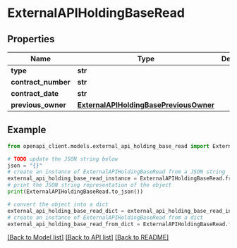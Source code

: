 # ExternalAPIHoldingBaseRead


## Properties

Name | Type | Description | Notes
------------ | ------------- | ------------- | -------------
**type** | **str** |  | [optional] 
**contract_number** | **str** |  | [optional] 
**contract_date** | **str** |  | [optional] 
**previous_owner** | [**ExternalAPIHoldingBasePreviousOwner**](ExternalAPIHoldingBasePreviousOwner.md) |  | [optional] 

## Example

```python
from openapi_client.models.external_api_holding_base_read import ExternalAPIHoldingBaseRead

# TODO update the JSON string below
json = "{}"
# create an instance of ExternalAPIHoldingBaseRead from a JSON string
external_api_holding_base_read_instance = ExternalAPIHoldingBaseRead.from_json(json)
# print the JSON string representation of the object
print(ExternalAPIHoldingBaseRead.to_json())

# convert the object into a dict
external_api_holding_base_read_dict = external_api_holding_base_read_instance.to_dict()
# create an instance of ExternalAPIHoldingBaseRead from a dict
external_api_holding_base_read_from_dict = ExternalAPIHoldingBaseRead.from_dict(external_api_holding_base_read_dict)
```
[[Back to Model list]](../README.md#documentation-for-models) [[Back to API list]](../README.md#documentation-for-api-endpoints) [[Back to README]](../README.md)


